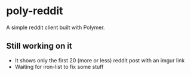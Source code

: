 # poly-reddit
A simple reddit client built with Polymer.

## Still working on it
- It shows only the first 20 (more or less) reddit post with an imgur link
- Waiting for iron-list to fix some stuff

